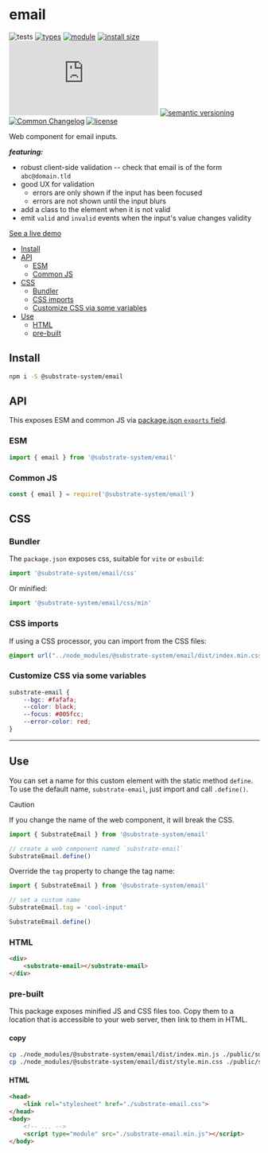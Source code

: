 # email
![tests](https://github.com/substrate-system/email/actions/workflows/nodejs.yml/badge.svg)
[![types](https://img.shields.io/npm/types/@substrate-system/email?style=flat-square)](README.md)
[![module](https://img.shields.io/badge/module-ESM%2FCJS-blue?style=flat-square)](README.md)
[![install size](https://flat.badgen.net/packagephobia/install/@substrate-system/email?cache-control=no-cache)](https://packagephobia.com/result?p=@bicycle-codes/keys)
[![GZip size](https://img.badgesize.io/https%3A%2F%2Fesm.sh%2F%40substrate-system%2Femail%2Fes2022%2Femail.mjs?compression=gzip&style=flat-square&cache-control=no-cache)](https://esm.sh/@substrate-system/email/es2022/email.mjs)
[![semantic versioning](https://img.shields.io/badge/semver-2.0.0-blue?logo=semver&style=flat-square)](https://semver.org/)
[![Common Changelog](https://nichoth.github.io/badge/common-changelog.svg)](./CHANGELOG.md)
[![license](https://img.shields.io/badge/license-Polyform_Small_Business-249fbc?style=flat-square)](LICENSE)


Web component for email inputs.

**_featuring:_**

* robust client-side validation -- check that email is of the form `abc@domain.tld`
* good UX for validation
  - errors are only shown if the input has been focused
  - errors are not shown until the input blurs
* add a class to the element when it is not valid
* emit `valid` and `invalid` events when the input's value changes validity


[See a live demo](https://substrate-system.github.io/email/)

<!-- toc -->

- [Install](#install)
- [API](#api)
  * [ESM](#esm)
  * [Common JS](#common-js)
- [CSS](#css)
  * [Bundler](#bundler)
  * [CSS imports](#css-imports)
  * [Customize CSS via some variables](#customize-css-via-some-variables)
- [Use](#use)
  * [HTML](#html)
  * [pre-built](#pre-built)

<!-- tocstop -->

## Install

```sh
npm i -S @substrate-system/email
```

## API

This exposes ESM and common JS via [package.json `exports` field](https://nodejs.org/api/packages.html#exports).

### ESM
```js
import { email } from '@substrate-system/email'
```

### Common JS
```js
const { email } = require('@substrate-system/email')
```

## CSS

### Bundler

The `package.json` exposes css, suitable for `vite` or `esbuild`:

```js
import '@substrate-system/email/css'
```

Or minified:
```js
import '@substrate-system/email/css/min'
```

### CSS imports

If using a CSS processor, you can import from the CSS files:
```css
@import url("../node_modules/@substrate-system/email/dist/index.min.css");
```

### Customize CSS via some variables

```css
substrate-email {
    --bgc: #fafafa;
    --color: black;
    --focus: #005fcc;
    --error-color: red;
}
```

------------------------------------------------------------------------

## Use
You can set a name for this custom element with the static method
`define`. To use the default name, `substrate-email`, just import and
call `.define()`.

> [!CAUTION]  
> If you change the name of the web component, it will break the CSS.


```js
import { SubstrateEmail } from '@substrate-system/email'

// create a web component named `substrate-email`
SubstrateEmail.define()
```

Override the `tag` property to change the tag name:
```js
import { SubstrateEmail } from '@substrate-system/email'

// set a custom name
SubstrateEmail.tag = 'cool-input'

SubstrateEmail.define()
```

### HTML
```html
<div>
    <substrate-email></substrate-email>
</div>
```

### pre-built
This package exposes minified JS and CSS files too. Copy them to a location that is
accessible to your web server, then link to them in HTML.

#### copy
```sh
cp ./node_modules/@substrate-system/email/dist/index.min.js ./public/substrate-email.min.js
cp ./node_modules/@substrate-system/email/dist/style.min.css ./public/substrate-email.css
```

#### HTML
```html
<head>
    <link rel="stylesheet" href="./substrate-email.css">
</head>
<body>
    <!-- ... -->
    <script type="module" src="./substrate-email.min.js"></script>
</body>
```
